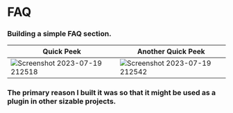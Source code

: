 # FAQ
### Building a simple FAQ section.

| Quick Peek                          | Another Quick Peek                          | 
| ----------------------------------- | ----------------------------------- |
|![Screenshot 2023-07-19 212518](https://github.com/khaledelhannat/faq/assets/76536316/a12b2495-ff7e-4200-b75f-c65311e70684)                              |    ![Screenshot 2023-07-19 212542](https://github.com/khaledelhannat/faq/assets/76536316/62c29123-94bb-4e6a-86cc-b48b503b19fd)                            |  


### The primary reason I built it was so that it might be used as a plugin in other sizable projects.

